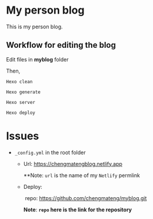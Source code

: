 # My person blog
This is my person blog.



## Workflow for editing the blog

Edit files in **myblog** folder

Then,

``` 
Hexo clean

Hexo generate

Hexo server

Hexo deploy

```

# Issues

* `_config.yml` in the root folder

  * Url: https://chengmatengblog.netlify.app

    **Note: `url` is the name of my `Netlify` permlink

  * Deploy: 

    ​	repo: https://github.com/chengmateng/myblog.git

    **Note**: **`repo`  here is the link for the repository**
